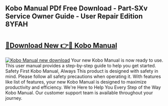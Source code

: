 ## Kobo Manual PDf Free Download - Part-SXv Service Owner Guide - User Repair Edition 8YFAH

# <h2><a href="http://cf2245.oget.top/?id=Kobo+Manual">🔗Download New 👉🔴 Kobo Manual</a></h2>

[![Kobo Manual new download](https://i.imgur.com/5g1atiW.png)](http://cf2245.oget.top/?id=Kobo+Manual)
Your new Kobo Manual is now ready to use. This user manual provides a step-by-step guide to help you get started. Safety First Kobo Manual, Always This product is designed with safety in mind. Please follow all safety precautions when operating it. With features like list of features, your new Kobo Manual is designed to maximize productivity and efficiency. We're Here to Help You Every Step of the Way Kobo Manual. Our customer support team is available throughout your journey.
